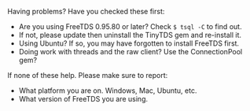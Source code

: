 Having problems? Have you checked these first:

* Are you using FreeTDS 0.95.80 or later? Check `$ tsql -C` to find out.
* If not, please update then uninstall the TinyTDS gem and re-install it.
* Using Ubuntu? If so, you may have forgotten to install FreeTDS first.
* Doing work with threads and the raw client? Use the ConnectionPool gem?

If none of these help. Please make sure to report:

* What platform you are on. Windows, Mac, Ubuntu, etc.
* What version of FreeTDS you are using.
